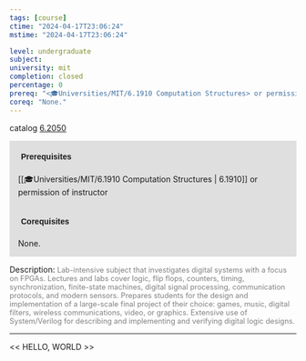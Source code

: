 ```yaml
---
tags: [course]
ctime: "2024-04-17T23:06:24"
mstime: "2024-04-17T23:06:24"

level: undergraduate
subject: 
university: mit
completion: closed
percentage: 0
prereq: "<🎓Universities/MIT/6.1910 Computation Structures> or permission of instructor"
coreq: "None."
---
```


catalog [6.2050](http://student.mit.edu/catalog/m6b.html#6.2050)

<span style="display: block; padding: 15px; background-color: rgb(100, 100, 100, 0.2);"><font id="m_prereq3350_0" style="display: block; font-family: Arial, sans-serif; font-weight: bold; padding: 5px">Prerequisites</font><br><span id="prereq3350_0">[[🎓Universities/MIT/6.1910 Computation Structures | 6.1910]] or permission of instructor</span></span>
<span style="display: block; padding: 15px; background-color: rgb(100, 100, 100, 0.2);"><font id="m_coreq3350_0" style="display: block; font-family: Arial, sans-serif; font-weight: bold; padding: 5px">Corequisites</font><br><span id="coreq3350_0">None.</span></span>

<font style="">Description:</font>
<font style="color: grey; font-size: 0.8rem;">Lab-intensive subject that investigates digital systems with a focus on FPGAs. Lectures and labs cover logic, flip flops, counters, timing, synchronization, finite-state machines, digital signal processing, communication protocols, and modern sensors. Prepares students for the design and implementation of a large-scale final project of their choice: games, music, digital filters, wireless communications, video, or graphics. Extensive use of System/Verilog for describing and implementing and verifying digital logic designs.</font>



---

<< HELLO, WORLD >>

